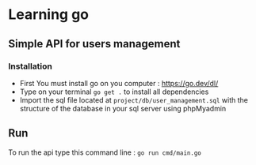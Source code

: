 # Learning go 

## Simple API for users management

### Installation
- First You must install go on you computer : https://go.dev/dl/
- Type on your terminal `go get .` to install all dependencies
- Import the sql file located at `project/db/user_management.sql` with the structure of the database in your sql server using phpMyadmin

## Run 
To run the api type this command line : `go run cmd/main.go`
